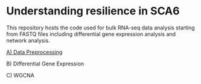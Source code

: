 # Understanding resilience in SCA6
This repository hosts the code used for bulk RNA-seq data analysis starting from FASTQ files including differential gene expression analysis and network analysis.

[A) Data Preprocessing](A_PREPROCESSING.md)

B) Differential Gene Expression

C) WGCNA
